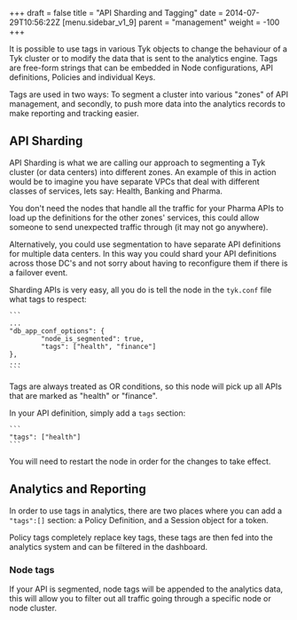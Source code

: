 +++
draft = false
title = "API Sharding and Tagging"
date = 2014-07-29T10:56:22Z
[menu.sidebar_v1_9]
    parent = "management"
    weight = -100
+++

It is possible to use tags in various Tyk objects to change the behaviour of a Tyk cluster or to modify the data that is sent to the analytics engine. Tags are free-form strings that can be embedded in Node configurations, API definitions, Policies and individual Keys.

Tags are used in two ways: To segment a cluster into various "zones" of API management, and secondly, to push more data into the analytics records to make reporting and tracking easier.

## API Sharding

API Sharding is what we are calling our approach to segmenting a Tyk cluster (or data centers) into different zones. An example of this in action would be to imagine you have separate VPCs that deal with different classes of services, lets say: Health, Banking and Pharma.

You don't need the nodes that handle all the traffic for your Pharma APIs to load up the definitions for the other zones' services, this could allow someone to send unexpected traffic through (it may not go anywhere).

Alternatively, you could use segmentation to have separate API definitions for multiple data centers. In this way you could shard your API definitions across those DC's and not sorry about having to reconfigure them if there is a failover event.

Sharding APIs is very easy, all you do is tell the node in the `tyk.conf` file what tags to respect:

	```
	...
	"db_app_conf_options": {
	        "node_is_segmented": true,
	        "tags": ["health", "finance"]
	},
	...
	```

Tags are always treated as OR conditions, so this node will pick up all APIs that are marked as "health" or "finance".

In your API definition, simply add a `tags` section:

	```
	"tags": ["health"]
	```

You will need to restart the node in order for the changes to take effect.

## Analytics and Reporting

In order to use tags in analytics, there are two places where you can add a `"tags":[]` section: a Policy Definition, and a Session object for a token.

Policy tags completely replace key tags, these tags are then fed into the analytics system and can be filtered in the dashboard.

### Node tags

If your API is segmented, node tags will be appended to the analytics data, this will allow you to filter out all traffic going through a specific node or node cluster.
